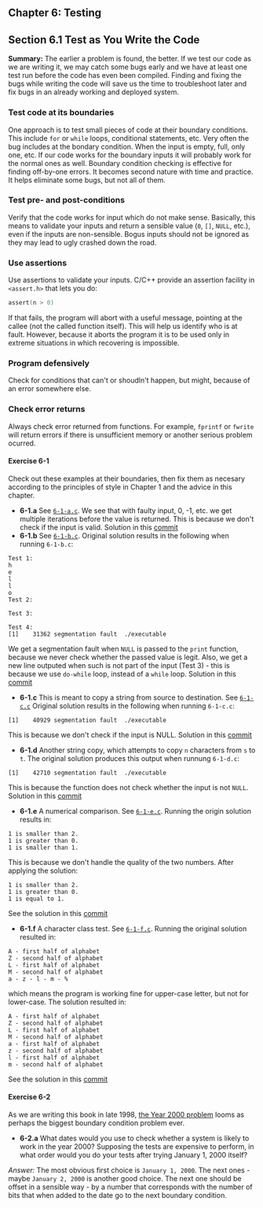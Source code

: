 ## Chapter 6: Testing

## Section 6.1 Test as You Write the Code
**Summary:** The earlier a problem is found, the better.
If we test our code as we are writing it, we may catch some bugs early and we have at least one test run before the code has even been compiled.
Finding and fixing the bugs while writing the code will save us the time to troubleshoot later and fix bugs in an already working and deployed system.
### Test code at its boundaries
One approach is to test small pieces of code at their boundary conditions.
This include `for` or `while` loops, conditional statements, etc.
Very often the bug includes at the bondary condition. When the input is empty, full, only one, etc.
If our code works for the boundary inputs it will probably work for the normal ones as well.
Boundary condition checking is effective for finding off-by-one errors. It becomes second nature with time and practice.
It helps eliminate some bugs, but not all of them.
### Test pre- and post-conditions
Verify that the code works for input which do not make sense. Basically, this means to validate your inputs
and return a sensible value (`0`, `[]`, `NULL`, etc.), even if the inputs are non-sensible.
Bogus inputs should not be ignored as they may lead to ugly crashed down the road.
### Use assertions
Use assertions to validate your inputs. C/C++ provide an assertion facility in `<assert.h>` that lets you do:
```c
assert(n > 0)
```
If that fails, the program will abort with a useful message, pointing at the callee (not the called function itself).
This will help us identify who is at fault.
However, because it aborts the program it is to be used only in extreme situations in which recovering is impossible.
### Program defensively
Check for conditions that can't or shoudln't happen, but might, because of an error somewhere else.
### Check error returns
Always check error returned from functions.
For example, `fprintf` or `fwrite` will return errors if there is unsufficient memory or another serious problem ocurred.

#### Exercise 6-1
Check out these examples at their boundaries, then fix them as necesary according to the principles of style
in Chapter 1 and the advice in this chapter.

- **6-1.a** See [`6-1-a.c`](6-1-a.c). We see that with faulty input, 0, -1, etc. we get multiple iterations before the value is returned. This is because we don't check if the input is valid. Solution in this [commit](https://github.com/asankov/the-practice-of-programming/commit/f349b9aec39b0dda02e75ab3b36541e3930a05a2)
- **6-1.b** See [`6-1-b.c`](6-1-b.c). Original solution results in the following when running `6-1-b.c`:
```
Test 1:
h
e
l
l
o
Test 2:

Test 3:

Test 4:
[1]    31362 segmentation fault  ./executable
```
We get a segmentation fault when `NULL` is passed to the `print` function, because we never check whether the passed value is legit. Also, we get a new line outputed when such is not part of the input (Test 3) - this is because we use `do-while` loop, instead of a `while` loop. Solution in this [commit](https://github.com/asankov/the-practice-of-programming/commit/076d8f06f381e551f516eebab7563fc36d540619)
- **6-1.c** This is meant to copy a string from source to destination. See [`6-1-c.c`](6-1-c.c) Original solution results in the following when running `6-1-c.c`:
```
[1]    40929 segmentation fault  ./executable
```
This is because we don't check if the input is NULL. Solution in this [commit](https://github.com/asankov/the-practice-of-programming/commit/d2ddb1169f251ccbfcfe92ff3dfedf6c0549685b)
- **6-1.d** Another string copy, which attempts to copy `n` characters from `s` to `t`.
The original solution produces this output when runnung `6-1-d.c`:
```
[1]    42710 segmentation fault  ./executable
```
This is because the function does not check whether the input is not `NULL`.
Solution in this [commit](https://github.com/asankov/the-practice-of-programming/commit/5824a5424f72c2479d65a8d8304d404437d1937d)
- **6-1.e** A numerical comparison. See [`6-1-e.c`](6-1-e.c). Running the origin solution results in:
```
1 is smaller than 2.
1 is greater than 0.
1 is smaller than 1.
```
This is because we don't handle the quality of the two numbers.
After applying the solution:
```
1 is smaller than 2.
1 is greater than 0.
1 is equal to 1.
```
See the solution in this [commit](https://github.com/asankov/the-practice-of-programming/commit/853b52f3998d978d1ff1fc524a85c82490bed629)
- **6-1.f** A character class test. See [`6-1-f.c`](6-1-f.c). Running the original solution resulted in:
```
A - first half of alphabet
Z - second half of alphabet
L - first half of alphabet
M - second half of alphabet
a - z - l - m - %
```
which means the program is working fine for upper-case letter, but not for lower-case.
The solution resulted in:
```
A - first half of alphabet
Z - second half of alphabet
L - first half of alphabet
M - second half of alphabet
a - first half of alphabet
z - second half of alphabet
l - first half of alphabet
m - second half of alphabet
```
See the solution in this [commit](https://github.com/asankov/the-practice-of-programming/commit/e464dd266dc63d0928374b91bae5bb7b515aeada)
#### Exercise 6-2
As we are writing this book in late 1998, [the Year 2000 problem](https://en.wikipedia.org/wiki/Year_2000_problem) looms as perhaps the biggest boundary condition problem ever.
- **6-2.a** What dates would you use to check whether a system is likely to work in the year 2000?
Supposing the tests are expensive to perform, in what order would you do your tests after trying January 1, 2000 itself?

*Answer:* The most obvious first choice is `January 1, 2000`. The next ones - maybe `January 2, 2000` is another good choice. The next one should be offset in a sensible way - by a number that corresponds with the number of bits that when added to the date go to the next boundary condition.
